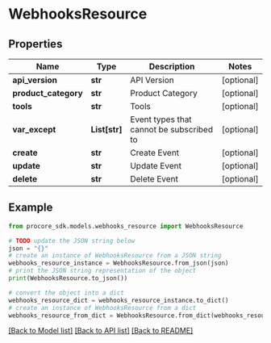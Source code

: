 # WebhooksResource


## Properties

Name | Type | Description | Notes
------------ | ------------- | ------------- | -------------
**api_version** | **str** | API Version | [optional] 
**product_category** | **str** | Product Category | [optional] 
**tools** | **str** | Tools | [optional] 
**var_except** | **List[str]** | Event types that cannot be subscribed to | [optional] 
**create** | **str** | Create Event | [optional] 
**update** | **str** | Update Event | [optional] 
**delete** | **str** | Delete Event | [optional] 

## Example

```python
from procore_sdk.models.webhooks_resource import WebhooksResource

# TODO update the JSON string below
json = "{}"
# create an instance of WebhooksResource from a JSON string
webhooks_resource_instance = WebhooksResource.from_json(json)
# print the JSON string representation of the object
print(WebhooksResource.to_json())

# convert the object into a dict
webhooks_resource_dict = webhooks_resource_instance.to_dict()
# create an instance of WebhooksResource from a dict
webhooks_resource_from_dict = WebhooksResource.from_dict(webhooks_resource_dict)
```
[[Back to Model list]](../README.md#documentation-for-models) [[Back to API list]](../README.md#documentation-for-api-endpoints) [[Back to README]](../README.md)



